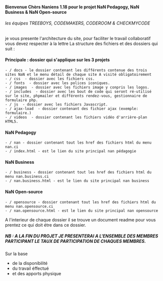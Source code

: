 #### Bienvenue Chèrs Naniens 1.18 pour le projet NaN Pedagogy, NaN Business & NaN Open-source
###### les équipes TREEBOYS,  CODEMAKERS, CODEROOM & CHECKMYCODE
je vous presente l'architecture du site, pour faciliter le travail collaboratif vous devez respecter à la lettre
La structure des fichiers et des dossiers qui suit :

#### Principale : dossier qui s'applique sur les 3 projets
    - / docs - le dossier contenant les différents contenue des trois sites NaN et le menu détail de chaque site A visité obligatoirement
    - / css  - dossier avec les fichiers css.
    - / fonts  - dossier avec les polices iconiques.
    - / images  - dossier avec les fichiers image y conpris les logos.
    - / includes  - dossier avec les bout de code qui seront ré-utilisé sur le site, phpmailer et différents rendez-vous, gestionnaire de formulaire php.
    - / js  - dossier avec les fichiers Javascript.
    - / ajax-load  - dossier contenant des fichier ajax (exemple: formulaire.)
    - / videos  - dossier contenant les fichiers vidéo d'arrière-plan HTML5.

#### NaN Pedagogy
    - / nan - dossier contenant tout les href des fichiers html du menu nan.ci
    - / index.html - est le lien du site principal nan pédagogie

#### NaN Business
    - / business - dossier contenant tout les href des fichiers html du menu nan.business.ci
    - / nan.business.html - est le lien du site principal nan business

#### NaN Open-source
    - / opensource - dossier contenant tout les href des fichiers html du menu nan.opensource.ci
    - / nan.opensource.html - est le lien du site principal nan opensource
A l'interieur de chaque dossier il se trouve un document readme pour vous prentez ce qui doit étre dans ce dossier.

##### NB : A LA FIN DU PROJET JE PRESENTERAI A L'ENSEMBLE DES MEMBRES PARTICIPANT LE TAUX DE PARTICIPATION DE CHAQUES MEMBRES.
Sur la base
- de la disponibilité
- du travail éffectué
- et des apports physique
